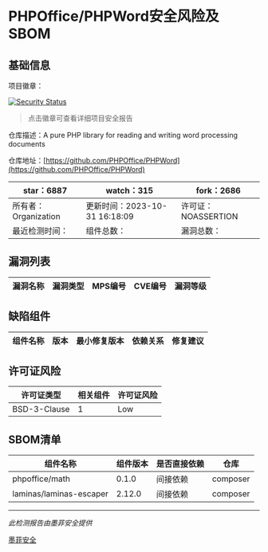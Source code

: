 # PHPOffice/PHPWord安全风险及SBOM

## 基础信息

项目徽章：

[![Security Status](https://www.murphysec.com/platform3/v31/badge/1719429247679643648.svg)](https://www.murphysec.com/console/report/1692242002837393408/1719429247679643648)

> 点击徽章可查看详细项目安全报告

仓库描述：A pure PHP library for reading and writing word processing documents

仓库地址：[https://github.com/PHPOffice/PHPWord](https://github.com/PHPOffice/PHPWord)

| star：6887 | watch：315 | fork：2686 |
| ----------- | -------------- | ------------ |
| 所有者：Organization | 更新时间：2023-10-31 16:18:09 | 许可证：NOASSERTION |
| 最近检测时间： | 组件总数： | 漏洞总数： |




## 漏洞列表

| 漏洞名称 | 漏洞类型 | MPS编号 | CVE编号 | 漏洞等级 |
| ------- | ------ | ------- | ------ | ----- |





## 缺陷组件

| 组件名称 | 版本 | 最小修复版本 | 依赖关系 | 修复建议 |
| -------- | ---- | ------------ | -------- | -------- |





## 许可证风险

| 许可证类型 | 相关组件 | 许可证风险 |
| ---------- | -------- | ---------- |
|BSD-3-Clause|1|Low|




## SBOM清单

| 组件名称 | 组件版本 | 是否直接依赖 | 仓库 |
| -------- | -------- | ------------ | ---- |
|phpoffice/math|0.1.0|间接依赖|composer|
|laminas/laminas-escaper|2.12.0|间接依赖|composer|


------

*此检测报告由墨菲安全提供*

[墨菲安全](www.murphysec.com)